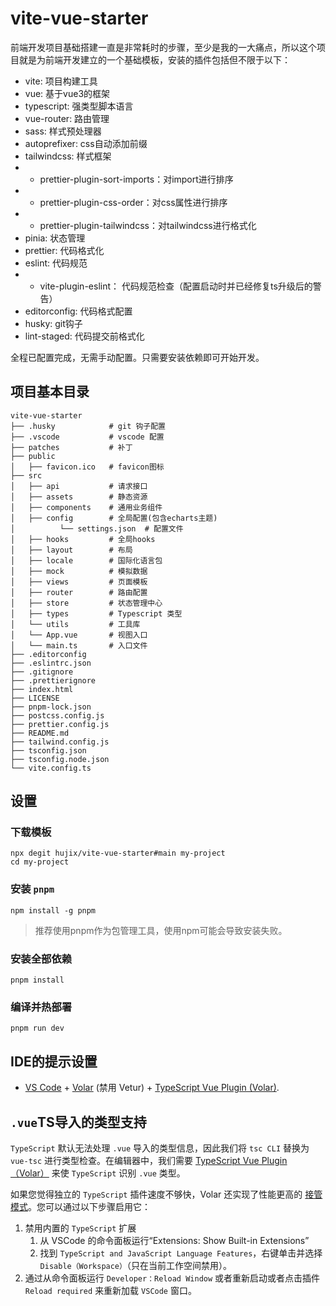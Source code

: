 # vite-vue-starter

前端开发项目基础搭建一直是非常耗时的步骤，至少是我的一大痛点，所以这个项目就是为前端开发建立的一个基础模板，安装的插件包括但不限于以下：

- vite: 项目构建工具
- vue: 基于vue3的框架
- typescript: 强类型脚本语言
- vue-router: 路由管理
- sass: 样式预处理器
- autoprefixer: css自动添加前缀
- tailwindcss: 样式框架
- - prettier-plugin-sort-imports：对import进行排序
- - prettier-plugin-css-order：对css属性进行排序
- - prettier-plugin-tailwindcss：对tailwindcss进行格式化
- pinia: 状态管理
- prettier: 代码格式化
- eslint: 代码规范
- - vite-plugin-eslint： 代码规范检查（配置启动时并已经修复ts升级后的警告）
- editorconfig: 代码格式配置
- husky: git钩子
- lint-staged: 代码提交前格式化

全程已配置完成，无需手动配置。只需要安装依赖即可开始开发。

## 项目基本目录

```text
vite-vue-starter
├── .husky            # git 钩子配置
├── .vscode           # vscode 配置
├── patches           # 补丁
├── public
│   ├── favicon.ico   # favicon图标
├── src
│   ├── api           # 请求接口
│   ├── assets        # 静态资源
│   ├── components    # 通用业务组件
│   ├── config        # 全局配置(包含echarts主题)
│          └── settings.json  # 配置文件
│   ├── hooks         # 全局hooks
│   ├── layout        # 布局
│   ├── locale        # 国际化语言包
│   ├── mock          # 模拟数据
│   ├── views         # 页面模板
│   ├── router        # 路由配置
│   ├── store         # 状态管理中心
│   ├── types         # Typescript 类型
│   └── utils         # 工具库
│   └── App.vue       # 视图入口
│   └── main.ts       # 入口文件
├── .editorconfig
├── .eslintrc.json
├── .gitignore
├── .prettierignore
├── index.html
├── LICENSE
├── pnpm-lock.json
├── postcss.config.js
├── prettier.config.js
├── README.md
├── tailwind.config.js
├── tsconfig.json
├── tsconfig.node.json
└── vite.config.ts
```

## 设置

### 下载模板

```shell
npx degit hujix/vite-vue-starter#main my-project
cd my-project
```

### 安装 `pnpm`

```shell
npm install -g pnpm
```

> 推荐使用pnpm作为包管理工具，使用npm可能会导致安装失败。

### 安装全部依赖

```
pnpm install
```

### 编译并热部署

```
pnpm run dev
```

## IDE的提示设置

- [VS Code](https://code.visualstudio.com/) + [Volar](https://marketplace.visualstudio.com/items?itemName=Vue.volar) (禁用 Vetur) + [TypeScript Vue Plugin (Volar)](https://marketplace.visualstudio.com/items?itemName=Vue.vscode-typescript-vue-plugin).

## `.vue`TS导入的类型支持

`TypeScript` 默认无法处理 `.vue` 导入的类型信息，因此我们将 `tsc CLI` 替换为 `vue-tsc` 进行类型检查。在编辑器中，我们需要 [TypeScript Vue Plugin（Volar）](https://marketplace.visualstudio.com/items?itemName=Vue.vscode-typescript-vue-plugin) 来使 `TypeScript` 识别 `.vue` 类型。

如果您觉得独立的 `TypeScript` 插件速度不够快，Volar 还实现了性能更高的 [接管模式](https://github.com/johnsoncodehk/volar/discussions/471#discussioncomment-1361669)。您可以通过以下步骤启用它：

1. 禁用内置的 `TypeScript` 扩展
   1. 从 VSCode 的命令面板运行“Extensions: Show Built-in Extensions”
   2. 找到 `TypeScript and JavaScript Language Features`，右键单击并选择 `Disable（Workspace）`（只在当前工作空间禁用）。
2. 通过从命令面板运行 `Developer：Reload Window` 或者重新启动或者点击插件 `Reload required` 来重新加载 `VSCode` 窗口。
